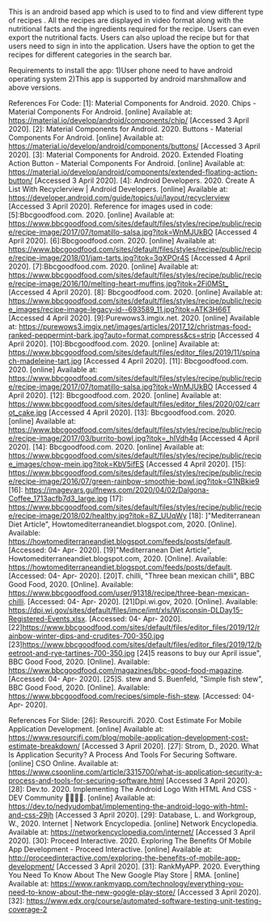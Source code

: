 This is an android based app which is used to to find and view different type of recipes .
All the recipes are displayed in video format along with the nutritional facts and the
ingredients required for the recipe. Users can even export the nutritional facts. Users
can also upload the recipe but for that users need to sign in into the application. Users
have the option to get the recipes for different categories in the search bar.

Requirements to install the app:
1)User phone need to have android operating system
2)This app is supported by android marshmallow and above versions.

References For Code:
[1]: Material Components for Android. 2020. Chips - Material Components For Android. [online] Available at: <https://material.io/develop/android/components/chip/> [Accessed 3 April 2020].
[2]: Material Components for Android. 2020. Buttons - Material Components For Android. [online] Available at: <https://material.io/develop/android/components/buttons/> [Accessed 3 April 2020].
[3]: Material Components for Android. 2020. Extended Floating Action Button - Material Components For Android. [online] Available at: <https://material.io/develop/android/components/extended-floating-action-button/> [Accessed 3 April 2020].
[4]: Android Developers. 2020. Create A List With Recyclerview  |  Android Developers. [online] Available at: <https://developer.android.com/guide/topics/ui/layout/recyclerview> [Accessed 3 April 2020].
Reference for images used in code:
[5]:Bbcgoodfood.com. 2020. [online] Available at: <https://www.bbcgoodfood.com/sites/default/files/styles/recipe/public/recipe/recipe-image/2017/07/tomatillo-salsa.jpg?itok=WnMJUkBO> [Accessed 4 April 2020].
[6]:Bbcgoodfood.com. 2020. [online] Available at: <https://www.bbcgoodfood.com/sites/default/files/styles/recipe/public/recipe/recipe-image/2018/01/jam-tarts.jpg?itok=3gXPOr4S> [Accessed 4 April 2020].
[7]:Bbcgoodfood.com. 2020. [online] Available at: <https://www.bbcgoodfood.com/sites/default/files/styles/recipe/public/recipe/recipe-image/2016/10/melting-heart-muffins.jpg?itok=2Fi0MSt_> [Accessed 4 April 2020].
[8]: Bbcgoodfood.com. 2020. [online] Available at: <https://www.bbcgoodfood.com/sites/default/files/styles/recipe/public/recipe_images/recipe-image-legacy-id--693589_11.jpg?itok=ATK3H66T> [Accessed 4 April 2020].
[9]:Purewows3.imgix.net. 2020. [online] Available at: <https://purewows3.imgix.net/images/articles/2017_12/christmas-food-ranked-peppermint-bark.jpg?auto=format,compress&cs=strip> [Accessed 4 April 2020].
[10]:Bbcgoodfood.com. 2020. [online] Available at: <https://www.bbcgoodfood.com/sites/default/files/editor_files/2019/11/spinach-madeleine-tart.jpg> [Accessed 4 April 2020].
[11]: Bbcgoodfood.com. 2020. [online] Available at: <https://www.bbcgoodfood.com/sites/default/files/styles/recipe/public/recipe/recipe-image/2017/07/tomatillo-salsa.jpg?itok=WnMJUkBO> [Accessed 4 April 2020].
[12]: Bbcgoodfood.com. 2020. [online] Available at: <https://www.bbcgoodfood.com/sites/default/files/editor_files/2020/02/carrot_cake.jpg> [Accessed 4 April 2020].
[13]: Bbcgoodfood.com. 2020. [online] Available at: <https://www.bbcgoodfood.com/sites/default/files/styles/recipe/public/recipe/recipe-image/2017/03/burrito-bowl.jpg?itok=_hIVdh4q> [Accessed 4 April 2020].
[14]: Bbcgoodfood.com. 2020. [online] Available at: <https://www.bbcgoodfood.com/sites/default/files/styles/recipe/public/recipe_images/chow-mein.jpg?itok=KbV5ifES> [Accessed 4 April 2020].
[15]: https://www.bbcgoodfood.com/sites/default/files/styles/recipe/public/recipe/recipe-image/2016/07/green-rainbow-smoothie-bowl.jpg?itok=G1NBkie9
[16]: https://imagevars.gulfnews.com/2020/04/02/Dalgona-Coffee_1713acfb7d3_large.jpg
[17]: https://www.bbcgoodfood.com/sites/default/files/styles/recipe/public/recipe/recipe-image/2018/02/healthy.jpg?itok=8Z_UUqWy
[18]: ]"Mediterranean Diet Article", Howtomediterraneandiet.blogspot.com, 2020. [Online]. Available: https://howtomediterraneandiet.blogspot.com/feeds/posts/default. [Accessed: 04- Apr- 2020].
[19]"Mediterranean Diet Article", Howtomediterraneandiet.blogspot.com, 2020. [Online]. Available: https://howtomediterraneandiet.blogspot.com/feeds/posts/default. [Accessed: 04- Apr- 2020].
[20]T. chilli, "Three bean mexican chilli", BBC Good Food, 2020. [Online]. Available: https://www.bbcgoodfood.com/user/91318/recipe/three-bean-mexican-chilli. [Accessed: 04- Apr- 2020].
[21]Dpi.wi.gov, 2020. [Online]. Available: https://dpi.wi.gov/sites/default/files/imce/imt/xls/Wisconsin-DLDay15-Registered-Events.xlsx. [Accessed: 04- Apr- 2020].
[22]https://www.bbcgoodfood.com/sites/default/files/editor_files/2019/12/rainbow-winter-dips-and-crudites-700-350.jpg
[23]https://www.bbcgoodfood.com/sites/default/files/editor_files/2019/12/beetroot-and-rye-tartines-700-350.jpg
[24]5 reasons to buy our April issue", BBC Good Food, 2020. [Online]. Available: https://www.bbcgoodfood.com/magazines/bbc-good-food-magazine. [Accessed: 04- Apr- 2020].
[25]S. stew and S. Buenfeld, "Simple fish stew", BBC Good Food, 2020. [Online]. Available: https://www.bbcgoodfood.com/recipes/simple-fish-stew. [Accessed: 04- Apr- 2020].


References For Slide:
[26]: Resourcifi. 2020. Cost Estimate For Mobile Application Development. [online] Available at: <https://www.resourcifi.com/blog/mobile-application-development-cost-estimate-breakdown/> [Accessed 3 April 2020].
[27]: Strom, D., 2020. What Is Application Security? A Process And Tools For Securing Software. [online] CSO Online. Available at: <https://www.csoonline.com/article/3315700/what-is-application-security-a-process-and-tools-for-securing-software.html> [Accessed 3 April 2020].
[28]: Dev.to. 2020. Implementing The Android Logo With HTML And CSS - DEV Community 👩‍💻👨‍💻. [online] Available at: <https://dev.to/nedyudombat/implementing-the-android-logo-with-html-and-css-29jh> [Accessed 3 April 2020].
[29]: Database, L. and Workgroup, W., 2020. Internet | Network Encyclopedia. [online] Network Encyclopedia. Available at: <https://networkencyclopedia.com/internet/> [Accessed 3 April 2020].
[30]: Proceed Interactive. 2020. Exploring The Benefits Of Mobile App Development - Proceed Interactive. [online] Available at: <http://proceedinteractive.com/exploring-the-benefits-of-mobile-app-development/> [Accessed 3 April 2020].
[31]: RankMyAPP. 2020. Everything You Need To Know About The New Google Play Store | RMA. [online] Available at: <https://www.rankmyapp.com/technology/everything-you-need-to-know-about-the-new-google-play-store/> [Accessed 3 April 2020].
[32]: https://www.edx.org/course/automated-software-testing-unit-testing-coverage-2


